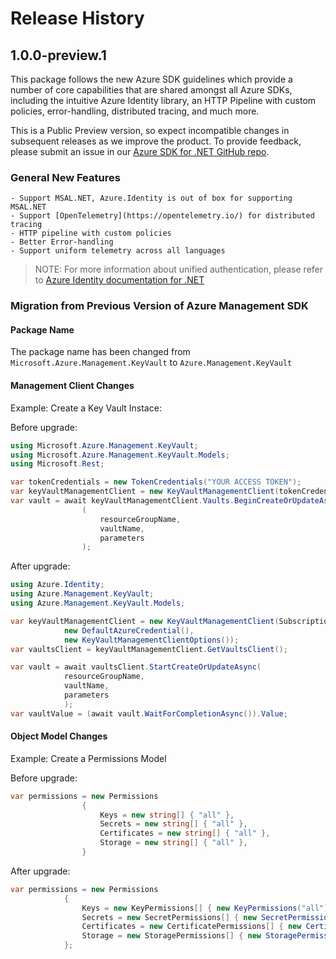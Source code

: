 # Release History

## 1.0.0-preview.1

This package follows the new Azure SDK guidelines which provide a number of core capabilities that are shared amongst all Azure SDKs, including the intuitive Azure Identity library, an HTTP Pipeline with custom policies, error-handling, distributed tracing, and much more.

This is a Public Preview version, so expect incompatible changes in subsequent releases as we improve the product. To provide feedback, please submit an issue in our [Azure SDK for .NET GitHub repo](https://github.com/Azure/azure-sdk-for-net/issues).

### General New Features

    - Support MSAL.NET, Azure.Identity is out of box for supporting MSAL.NET
    - Support [OpenTelemetry](https://opentelemetry.io/) for distributed tracing
    - HTTP pipeline with custom policies
    - Better Error-handling
    - Support uniform telemetry across all languages

> NOTE: For more information about unified authentication, please refer to [Azure Identity documentation for .NET](https://docs.microsoft.com//dotnet/api/overview/azure/identity-readme?view=azure-dotnet)

### Migration from Previous Version of Azure Management SDK

#### Package Name
The package name has been changed from `Microsoft.Azure.Management.KeyVault` to `Azure.Management.KeyVault`

#### Management Client Changes

Example: Create a Key Vault Instace:

Before upgrade:
```csharp
using Microsoft.Azure.Management.KeyVault;
using Microsoft.Azure.Management.KeyVault.Models;
using Microsoft.Rest;

var tokenCredentials = new TokenCredentials("YOUR ACCESS TOKEN");
var keyVaultManagementClient = new KeyVaultManagementClient(tokenCredentials);
var vault = await keyVaultManagementClient.Vaults.BeginCreateOrUpdateAsync
                (
                    resourceGroupName,
                    vaultName,
                    parameters
                );
```

After upgrade:
```csharp
using Azure.Identity;
using Azure.Management.KeyVault;
using Azure.Management.KeyVault.Models;

var keyVaultManagementClient = new KeyVaultManagementClient(SubscriptionId,
            new DefaultAzureCredential(),
            new KeyVaultManagementClientOptions());
var vaultsClient = keyVaultManagementClient.GetVaultsClient();

var vault = await vaultsClient.StartCreateOrUpdateAsync(
            resourceGroupName,
            vaultName,
            parameters
            );
var vaultValue = (await vault.WaitForCompletionAsync()).Value;

```

#### Object Model Changes

Example: Create a Permissions Model

Before upgrade:
```csharp
var permissions = new Permissions
                {
                    Keys = new string[] { "all" },
                    Secrets = new string[] { "all" },
                    Certificates = new string[] { "all" },
                    Storage = new string[] { "all" },
                }
```

After upgrade:
```csharp
var permissions = new Permissions
            {
                Keys = new KeyPermissions[] { new KeyPermissions("all") },
                Secrets = new SecretPermissions[] { new SecretPermissions("all") },
                Certificates = new CertificatePermissions[] { new CertificatePermissions("all") },
                Storage = new StoragePermissions[] { new StoragePermissions("all") },
            };
```
